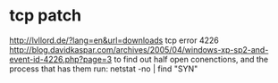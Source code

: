 # tcp patch

http://lvllord.de/?lang=en&url=downloads
tcp error 4226
http://blog.davidkaspar.com/archives/2005/04/windows-xp-sp2-and-event-id-4226.php?page=3
to find out half open conenctions, and the process that has them run:
netstat -no | find "SYN"
